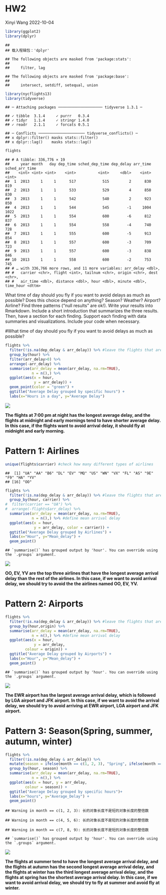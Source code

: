 HW2
================
Xinyi Wang
2022-10-04

``` r
library(ggplot2)
library(dplyr)
```

    ## 
    ## 载入程辑包：'dplyr'

    ## The following objects are masked from 'package:stats':
    ## 
    ##     filter, lag

    ## The following objects are masked from 'package:base':
    ## 
    ##     intersect, setdiff, setequal, union

``` r
library(nycflights13)
library(tidyverse)
```

    ## ─ Attaching packages ──────────────────── tidyverse 1.3.1 ─

    ## ✓ tibble  3.1.4     ✓ purrr   0.3.4
    ## ✓ tidyr   1.1.4     ✓ stringr 1.4.0
    ## ✓ readr   2.1.1     ✓ forcats 0.5.1

    ## ─ Conflicts ───────────────────── tidyverse_conflicts() ─
    ## x dplyr::filter() masks stats::filter()
    ## x dplyr::lag()    masks stats::lag()

``` r
flights
```

    ## # A tibble: 336,776 × 19
    ##     year month   day dep_time sched_dep_time dep_delay arr_time sched_arr_time
    ##    <int> <int> <int>    <int>          <int>     <dbl>    <int>          <int>
    ##  1  2013     1     1      517            515         2      830            819
    ##  2  2013     1     1      533            529         4      850            830
    ##  3  2013     1     1      542            540         2      923            850
    ##  4  2013     1     1      544            545        -1     1004           1022
    ##  5  2013     1     1      554            600        -6      812            837
    ##  6  2013     1     1      554            558        -4      740            728
    ##  7  2013     1     1      555            600        -5      913            854
    ##  8  2013     1     1      557            600        -3      709            723
    ##  9  2013     1     1      557            600        -3      838            846
    ## 10  2013     1     1      558            600        -2      753            745
    ## # … with 336,766 more rows, and 11 more variables: arr_delay <dbl>,
    ## #   carrier <chr>, flight <int>, tailnum <chr>, origin <chr>, dest <chr>,
    ## #   air_time <dbl>, distance <dbl>, hour <dbl>, minute <dbl>, time_hour <dttm>

What time of day should you fly if you want to avoid delays as much as
possible? Does this choice depend on anything? Season? Weather? Airport?
Airline? Find three patterns (“null results” are ok!). Write your
results into Rmarkdown. Include a short introduction that summarizes the
three results. Then, have a section for each finding. Support each
finding with data summaries and visualizations. Include your code when
necessary.

\#What time of day should you fly if you want to avoid delays as much as
possible?

``` r
flights %>% 
  filter(!is.na(dep_delay & arr_delay)) %>% #leave the flights that are not cancelled
  group_by(hour) %>% 
  filter(arr_delay>0) %>% 
  arrange(-arr_delay) %>%
  summarise(arr_delay = mean(arr_delay, na.rm=TRUE), 
            n = n(),) %>%
  ggplot(aes(x = hour, 
             y = arr_delay)) +    
  geom_point(color = "green") +
  ggtitle("Average Delay grouped by specific hours") + 
  labs(x="Hours in a day", y="Average Delay")
```

![](README_files/figure-gfm/unnamed-chunk-2-1.png)<!-- -->

**The flights at 7:00 pm at night has the longest average delay, and the
flights at midnight and early mornings tend to have shorter average
delay. In this case, if the flights want to avoid arrival delay, it
should fly at midnight and early morning.**

# Pattern 1: Airlines

``` r
unique(flights$carrier) #check how many different types of airlines
```

    ##  [1] "UA" "AA" "B6" "DL" "EV" "MQ" "US" "WN" "VX" "FL" "AS" "9E" "F9" "HA" "YV"
    ## [16] "OO"

``` r
flights %>% 
  filter(!is.na(dep_delay & arr_delay)) %>% #leave the flights that are not cancelled
  group_by(hour, carrier) %>% 
#  filter(carrier == "UA") %>% 
#  arrange(-flights$arr_delay) %>%
  summarise(arr_delay = mean(arr_delay, na.rm=TRUE), 
            n = n(),) %>% #define mean arrival delay
  ggplot(aes(x = hour,
             y = arr_delay, color = carrier)) +
  ggtitle("Average Delay grouped by Airlines") + 
  labs(x="Hour", y="Mean_delay") +
  geom_point()
```

    ## `summarise()` has grouped output by 'hour'. You can override using the `.groups` argument.

![](README_files/figure-gfm/unnamed-chunk-4-1.png)<!-- -->

**OO, EV, YV are the top three airlines that have the longest average
arrival delay than the rest of the airlines. In this case, if we want to
avoid arrival delay, we should try to avoid the the airlines named OO,
EV, YV.**

# Pattern 2: Airports

``` r
flights %>% 
  filter(!is.na(dep_delay & arr_delay)) %>% #leave the flights that are not cancelled
  group_by(hour,origin) %>% 
  summarise(arr_delay = mean(arr_delay, na.rm=TRUE), 
            n = n(),) %>% #define mean arrival delay
  ggplot(aes(x = hour,
             y = arr_delay,
         colour = origin)) +
  ggtitle("Average Delay grouped by Airports") + 
  labs(x="Hour", y="Mean_delay") + 
  geom_point()
```

    ## `summarise()` has grouped output by 'hour'. You can override using the `.groups` argument.

![](README_files/figure-gfm/unnamed-chunk-5-1.png)<!-- -->

**The EWR airport has the largest average arrival delay, which is
followed by LGA airport and JFK airport. In this case, if we want to
avoid the arrival delay, we should try to avoid arriving at EWR airport,
LGA airport and JFK airport.**

# Pattern 3: Season(Spring, summer, autumn, winter)

``` r
flights %>% 
  filter(!is.na(dep_delay & arr_delay)) %>%
  mutate(season = ifelse(month == c(1, 2, 3), "Spring", ifelse(month == c(4, 5, 6), "Summer", ifelse(month == c(7, 8, 9), "Autumn", "Winter")))) %>%
  group_by(hour, season) %>% 
  summarise(arr_delay = mean(arr_delay, na.rm=TRUE), 
            n = n(),) %>%
  ggplot(aes(x = hour, y = arr_delay,
         colour = season)) +    
  ggtitle("Average Delay grouped by specific hours")+ 
  labs(x="hours", y="Average_Delay") +
  geom_point()
```

    ## Warning in month == c(1, 2, 3): 长的对象长度不是短的对象长度的整倍数

    ## Warning in month == c(4, 5, 6): 长的对象长度不是短的对象长度的整倍数

    ## Warning in month == c(7, 8, 9): 长的对象长度不是短的对象长度的整倍数

    ## `summarise()` has grouped output by 'hour'. You can override using the `.groups` argument.

![](README_files/figure-gfm/unnamed-chunk-6-1.png)<!-- -->

**The flights at summer tend to have the longest average arrival delay,
and the flights at autumn has the second longest average arrival delay,
and the flights at winter has the third longest average arrival delay,
and the flights at spring has the shortest average arrival delay. In
this case, if we want to avoid arrival delay, we should try to fly at
summer and avoid fly at winter.**

